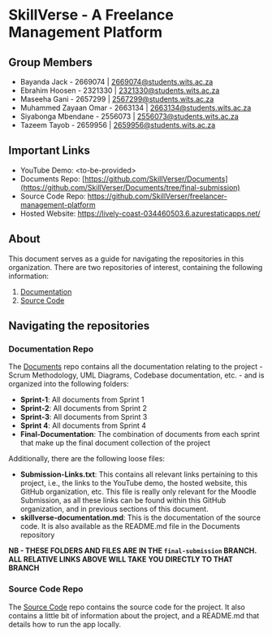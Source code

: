 # SkillVerse - A Freelance Management Platform
## Group Members
- Bayanda Jack - 2669074 | 2669074@students.wits.ac.za
- Ebrahim Hoosen - 2321330 | 2321330@students.wits.ac.za
- Maseeha Gani - 2657299 | 2567299@students.wits.ac.za
- Muhammed Zayaan Omar - 2663134 | 2663134@students.wits.ac.za
- Siyabonga Mbendane - 2556073 | 2556073@students.wits.ac.za
- Tazeem Tayob - 2659956 | 2659956@students.wits.ac.za

## Important Links
- YouTube Demo: \<to-be-provided>
- Documents Repo: [https://github.com/SkillVerser/Documents](https://github.com/SkillVerser/Documents/tree/final-submission)
- Source Code Repo: https://github.com/SkillVerser/freelancer-management-platform
- Hosted Website: https://lively-coast-034460503.6.azurestaticapps.net/

## About
This document serves as a guide for navigating the repositories in this organization. There are two repositories of interest, containing the following information:

1. [Documentation](#documentation-repo)
2. [Source Code](#source-code-repo)

## Navigating the repositories

### Documentation Repo
The [Documents](https://github.com/SkillVerser/Documents/tree/final-submission) repo contains all the documentation relating to the project - Scrum Methodology, UML Diagrams, Codebase documentation, etc. - and is organized into the following folders:

- **Sprint-1**: All documents from Sprint 1
- **Sprint-2**: All documents from Sprint 2
- **Sprint-3**: All documents from Sprint 3
- **Sprint 4**: All documents from Sprint 4
- **Final-Documentation**: The combination of documents from each sprint that make up the final document collection of the project

Additionally, there are the following loose files:
- **Submission-Links.txt**: This contains all relevant links pertaining to this project, i.e., the links to the YouTube demo, the hosted website, this GitHub organization, etc. This file is really only relevant for the Moodle Submission, as all these links can be found within this GitHub organization, and in previous sections of this document.
- **skillverse-documentation.md**: This is the documentation of the source code. It is also available as the README.md file in the Documents repository

**NB - THESE FOLDERS AND FILES ARE IN THE `final-submission` BRANCH. ALL RELATIVE LINKS ABOVE WILL TAKE YOU DIRECTLY TO THAT BRANCH**

### Source Code Repo
The [Source Code](https://github.com/SkillVerser/freelancer-management-platform) repo contains the source code for the project. It also contains a little bit of information about the project, and a README.md that details how to run the app locally.
